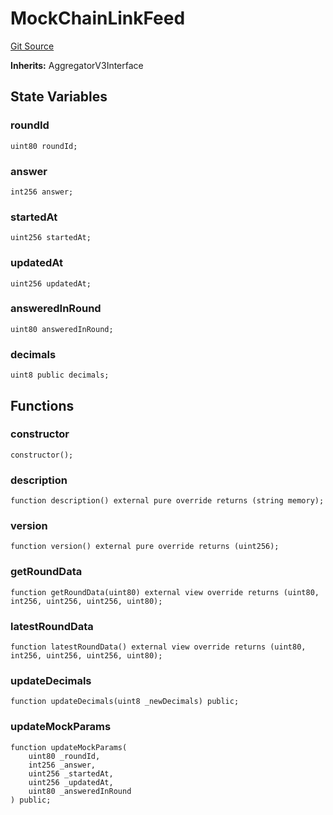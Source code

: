 # MockChainLinkFeed
[Git Source](https://github.com/ubiquity/ubiquity-dollar/blob/8b2c9690f3164db342fb36c8c2d81e473eac504b/src/dollar/mocks/MockChainLinkFeed.sol)

**Inherits:**
AggregatorV3Interface


## State Variables
### roundId

```solidity
uint80 roundId;
```


### answer

```solidity
int256 answer;
```


### startedAt

```solidity
uint256 startedAt;
```


### updatedAt

```solidity
uint256 updatedAt;
```


### answeredInRound

```solidity
uint80 answeredInRound;
```


### decimals

```solidity
uint8 public decimals;
```


## Functions
### constructor


```solidity
constructor();
```

### description


```solidity
function description() external pure override returns (string memory);
```

### version


```solidity
function version() external pure override returns (uint256);
```

### getRoundData


```solidity
function getRoundData(uint80) external view override returns (uint80, int256, uint256, uint256, uint80);
```

### latestRoundData


```solidity
function latestRoundData() external view override returns (uint80, int256, uint256, uint256, uint80);
```

### updateDecimals


```solidity
function updateDecimals(uint8 _newDecimals) public;
```

### updateMockParams


```solidity
function updateMockParams(
    uint80 _roundId,
    int256 _answer,
    uint256 _startedAt,
    uint256 _updatedAt,
    uint80 _answeredInRound
) public;
```

